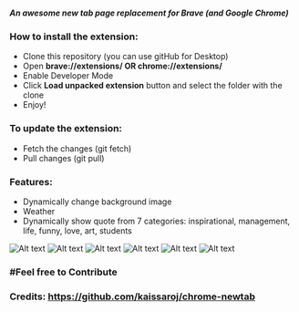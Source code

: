 
<h5>An awesome new tab page replacement for Brave (and Google Chrome)</h5>

<h3>How to install the extension: </h3>
<ul>
<li>Clone this repository (you can use gitHub for Desktop) </li>
<li>Open <strong>brave://extensions/ OR chrome://extensions/</strong></li>
<li>Enable Developer Mode</li>
<li>Click <strong>Load unpacked extension</strong> button and select the folder with the clone</li>
<li>Enjoy!</li>
</ul>

<h3>To update the extension: </h3>
<ul>
<li>Fetch the changes (git fetch) </li>
<li>Pull changes (git pull)</li>
</ul>

<h3>Features: </h3>
<ul>
<li>Dynamically change background image</li>
<li>Weather</li>
<li>Dynamically show quote from 7 categories: inspirational, management, life, funny, love, art, students</li>
</ul>

![Alt text](https://i.imgur.com/8wJFJXS.png "ScreenShot 1")
![Alt text](https://i.imgur.com/1RPIho0.jpg "ScreenShot 2")
![Alt text](https://i.imgur.com/g5RSxzm.jpg "ScreenShot 3")
![Alt text](https://i.imgur.com/hVpbswI.jpg "ScreenShot 4")
![Alt text](https://i.imgur.com/uVjW8eT.png "ScreenShot 5")
![Alt text](https://i.imgur.com/VmbsOae.png "ScreenShot 6")


<h3>#Feel free to Contribute<h3>

Credits: https://github.com/kaissaroj/chrome-newtab
